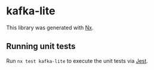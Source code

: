 # kafka-lite

This library was generated with [Nx](https://nx.dev).

## Running unit tests

Run `nx test kafka-lite` to execute the unit tests via [Jest](https://jestjs.io).
